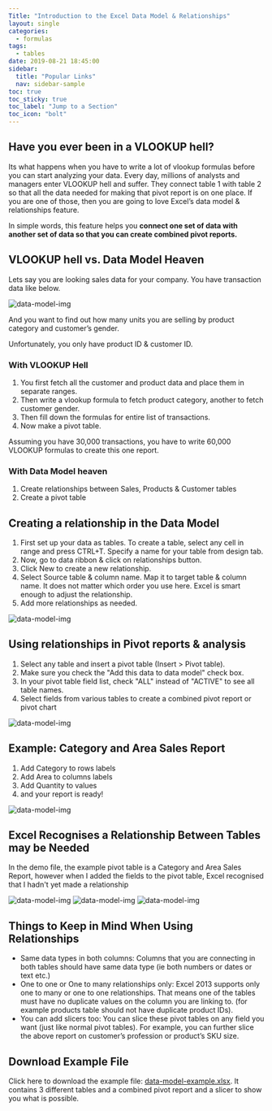 ```yaml
---
Title: "Introduction to the Excel Data Model & Relationships"
layout: single
categories:
  - formulas
tags:
  - tables
date: 2019-08-21 18:45:00
sidebar:
  title: "Popular Links"
  nav: sidebar-sample
toc: true
toc_sticky: true
toc_label: "Jump to a Section"
toc_icon: "bolt"
---
```


## Have you ever been in a VLOOKUP hell?

Its what happens when you have to write a lot of vlookup formulas before you can start analyzing your data. Every day, millions of analysts and managers enter VLOOKUP hell and suffer. They connect table 1 with table 2 so that all the data needed for making that pivot report is on one place. If you are one of those, then you are going to love Excel’s data model & relationships feature.

In simple words, this feature helps you **connect one set of data with another set of data so that you can create combined pivot reports.**

## VLOOKUP hell vs. Data Model Heaven

Lets say you are looking sales data for your company. You have transaction data like below.

![data-model-img](/imgs/data-model/data-model1.png)

And you want to find out how many units you are selling by product category and customer’s gender.

Unfortunately, you only have product ID & customer ID.

### With VLOOKUP Hell

1. You first fetch all the customer and product data and place them in separate ranges.
2. Then write a vlookup formula to fetch product category, another to fetch customer gender.
3. Then fill down the formulas for entire list of transactions.
4. Now make a pivot table.

Assuming you have 30,000 transactions, you have to write 60,000 VLOOKUP formulas to create this one report.

### With Data Model heaven

1. Create relationships between Sales, Products & Customer tables
2. Create a pivot table

## Creating a relationship in the Data Model
1. First set up your data as tables. To create a table, select any cell in range and press CTRL+T. Specify a name for your table from design tab.
2. Now, go to data ribbon & click on relationships button.
3. Click New to create a new relationship.
4. Select Source table & column name. Map it to target table & column name. It does not matter which order you use here. Excel is smart enough to adjust the relationship.
5. Add more relationships as needed.

![data-model-img](/imgs/data-model/data-model2.png)

## Using relationships in Pivot reports & analysis
1. Select any table and insert a pivot table (Insert > Pivot table).
2. Make sure you check the "Add this data to data model" check box.
3. In your pivot table field list, check "ALL" instead of "ACTIVE" to see all table names.
4. Select fields from various tables to create a combined pivot report or pivot chart

![data-model-img](/imgs/data-model/data-model3.png)

## Example: Category and Area Sales Report
1. Add Category to rows labels
2. Add Area to columns labels
3. Add Quantity to values
4. and your report is ready!

![data-model-img](/imgs/data-model/data-model-pivot.png)

## Excel Recognises a Relationship Between Tables may be Needed
In the demo file, the example pivot table is a Category and Area Sales Report, however when I added the fields to the pivot table, Excel recognised that I hadn't yet made a relationship

![data-model-img](/imgs/data-model/data-model-relationship-needed.png)
![data-model-img](/imgs/data-model/data-model-relationship-created.png)
![data-model-img](/imgs/data-model/data-model-relationship-updated.png)

## Things to Keep in Mind When Using Relationships
- Same data types in both columns: Columns that you are connecting in both tables should have same data type (ie both numbers or dates or text etc.)
- One to one or One to many relationships only: Excel 2013 supports only one to many or one to one relationships. That means one of the tables must have no duplicate values on the column you are linking to. (for example products table should not have duplicate product IDs).
- You can add slicers too: You can slice these pivot tables on any field you want (just like normal pivot tables). For example, you can further slice the above report on customer’s profession or product’s SKU size.

## Download Example File
Click here to download the example file: [data-model-example.xlsx](/example-files/data-model-example.xlsx). It contains 3 different tables and a combined pivot report and a slicer to show you what is possible.
